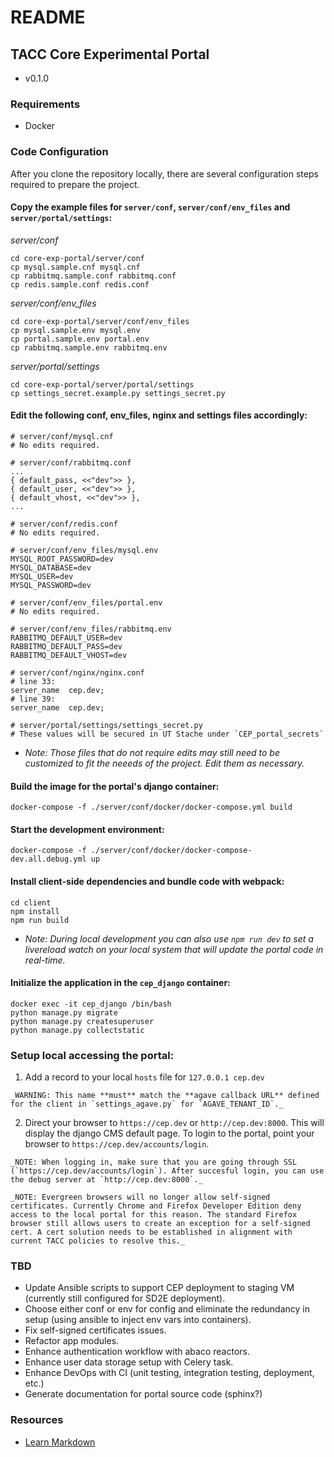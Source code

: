 # README


## TACC Core Experimental Portal

* v0.1.0


### Requirements

* Docker


### Code Configuration

After you clone the repository locally, there are several configuration steps required to prepare the project.


#### Copy the example files for `server/conf`, `server/conf/env_files` and `server/portal/settings`:

_server/conf_

    cd core-exp-portal/server/conf
    cp mysql.sample.cnf mysql.cnf
    cp rabbitmq.sample.conf rabbitmq.conf
    cp redis.sample.conf redis.conf

_server/conf/env_files_

    cd core-exp-portal/server/conf/env_files
    cp mysql.sample.env mysql.env
    cp portal.sample.env portal.env
    cp rabbitmq.sample.env rabbitmq.env

_server/portal/settings_

    cd core-exp-portal/server/portal/settings
    cp settings_secret.example.py settings_secret.py


#### Edit the following conf, env_files, nginx and settings files accordingly:

    # server/conf/mysql.cnf
    # No edits required.

    # server/conf/rabbitmq.conf
    ...
    { default_pass, <<"dev">> },
    { default_user, <<"dev">> },
    { default_vhost, <<"dev">> },
    ...

    # server/conf/redis.conf
    # No edits required.

    # server/conf/env_files/mysql.env
    MYSQL_ROOT_PASSWORD=dev
    MYSQL_DATABASE=dev
    MYSQL_USER=dev
    MYSQL_PASSWORD=dev

    # server/conf/env_files/portal.env
    # No edits required.

    # server/conf/env_files/rabbitmq.env
    RABBITMQ_DEFAULT_USER=dev
    RABBITMQ_DEFAULT_PASS=dev
    RABBITMQ_DEFAULT_VHOST=dev

    # server/conf/nginx/nginx.conf
    # line 33:
    server_name  cep.dev;
    # line 39:
    server_name  cep.dev;

    # server/portal/settings/settings_secret.py
    # These values will be secured in UT Stache under `CEP_portal_secrets`


- _Note: Those files that do not require edits may still need to be customized to fit the neeeds of the project. Edit them as necessary._


#### Build the image for the portal's django container:

    docker-compose -f ./server/conf/docker/docker-compose.yml build


#### Start the development environment:

    docker-compose -f ./server/conf/docker/docker-compose-dev.all.debug.yml up


#### Install client-side dependencies and bundle code with webpack:

    cd client
    npm install
    npm run build

-  _Note: During local development you can also use `npm run dev` to set a livereload watch on your local system that will update the portal code in real-time._


#### Initialize the application in the `cep_django` container:

    docker exec -it cep_django /bin/bash
    python manage.py migrate
    python manage.py createsuperuser
    python manage.py collectstatic


### Setup local accessing the portal:

  1. Add a record to your local `hosts` file for `127.0.0.1 cep.dev`

    _WARNING: This name **must** match the **agave callback URL** defined for the client in `settings_agave.py` for `AGAVE_TENANT_ID`._

  2. Direct your browser to `https://cep.dev` or `http://cep.dev:8000`. This will display the django CMS default page. To login to the portal, point your browser to `https://cep.dev/accounts/login`.

    _NOTE: When logging in, make sure that you are going through SSL (`https://cep.dev/accounts/login`). After succesful login, you can use the debug server at `http://cep.dev:8000`._

    _NOTE: Evergreen browsers will no longer allow self-signed certificates. Currently Chrome and Firefox Developer Edition deny access to the local portal for this reason. The standard Firefox browser still allows users to create an exception for a self-signed cert. A cert solution needs to be established in alignment with current TACC policies to resolve this._


### TBD

- Update Ansible scripts to support CEP deployment to staging VM (currently still configured for SD2E deployment).
- Choose either conf or env for config and eliminate the redundancy in setup (using ansible to inject env vars into containers).
- Fix self-signed certificates issues.
- Refactor app modules.
- Enhance authentication workflow with abaco reactors.
- Enhance user data storage setup with Celery task.
- Enhance DevOps with CI (unit testing, integration testing,  deployment, etc.)
- Generate documentation for portal source code (sphinx?)


### Resources

* [Learn Markdown](https://bitbucket.org/tutorials/markdowndemo)
